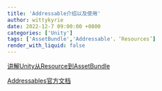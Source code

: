 ```yaml
---
title: 'Addressable介绍以及使用'
author: wittykyrie
date: 2022-12-7 09:00:00 +0800
categories: ['Unity']
tags: ['AssetBundle','Addressable'，‘Resources’]
render_with_liquid: false
---
```

  
  [讲解Unity从Resource到AssetBundle](https://blog.uwa4d.com/archives/USparkle_Addressable1.html)

  [Addressables官方文档](https://unity.com/how-to/simplify-your-content-management-addressables#addressables-overview)